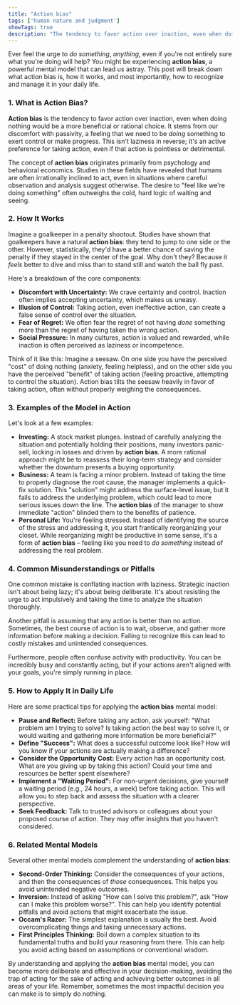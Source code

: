 ```yaml
---
title: "Action bias"
tags: ['human nature and judgment']
showTags: true
description: "The tendency to favor action over inaction, even when doing nothing would be more beneficial, often driven by discomfort with passivity."
---
```



Ever feel the urge to *do something*, *anything*, even if you're not entirely sure what you're doing will help? You might be experiencing **action bias**, a powerful mental model that can lead us astray. This post will break down what action bias is, how it works, and most importantly, how to recognize and manage it in your daily life.

### 1. What is Action Bias?

**Action bias** is the tendency to favor action over inaction, even when doing nothing would be a more beneficial or rational choice. It stems from our discomfort with passivity, a feeling that we need to be *doing* something to exert control or make progress. This isn't laziness in reverse; it's an active preference for taking action, even if that action is pointless or detrimental.

The concept of **action bias** originates primarily from psychology and behavioral economics. Studies in these fields have revealed that humans are often irrationally inclined to act, even in situations where careful observation and analysis suggest otherwise. The desire to "feel like we're doing something" often outweighs the cold, hard logic of waiting and seeing.

### 2. How It Works

Imagine a goalkeeper in a penalty shootout. Studies have shown that goalkeepers have a natural **action bias**: they tend to jump to one side or the other. However, statistically, they'd have a better chance of saving the penalty if they stayed in the center of the goal. Why don't they? Because it *feels* better to dive and miss than to stand still and watch the ball fly past.

Here's a breakdown of the core components:

*   **Discomfort with Uncertainty:** We crave certainty and control. Inaction often implies accepting uncertainty, which makes us uneasy.
*   **Illusion of Control:** Taking action, even ineffective action, can create a false sense of control over the situation.
*   **Fear of Regret:** We often fear the regret of not having *done* something more than the regret of having taken the wrong action.
*   **Social Pressure:** In many cultures, action is valued and rewarded, while inaction is often perceived as laziness or incompetence.

Think of it like this: Imagine a seesaw. On one side you have the perceived "cost" of doing nothing (anxiety, feeling helpless), and on the other side you have the perceived "benefit" of taking action (feeling proactive, attempting to control the situation). Action bias tilts the seesaw heavily in favor of taking action, often without properly weighing the consequences.

### 3. Examples of the Model in Action

Let's look at a few examples:

*   **Investing:** A stock market plunges. Instead of carefully analyzing the situation and potentially holding their positions, many investors panic-sell, locking in losses and driven by **action bias**. A more rational approach might be to reassess their long-term strategy and consider whether the downturn presents a buying opportunity.
*   **Business:** A team is facing a minor problem. Instead of taking the time to properly diagnose the root cause, the manager implements a quick-fix solution. This "solution" might address the surface-level issue, but it fails to address the underlying problem, which could lead to more serious issues down the line. The **action bias** of the manager to show immediate "action" blinded them to the benefits of patience.
*   **Personal Life:** You're feeling stressed. Instead of identifying the source of the stress and addressing it, you start frantically reorganizing your closet. While reorganizing might be productive in some sense, it's a form of **action bias** – feeling like you need to *do something* instead of addressing the real problem.

### 4. Common Misunderstandings or Pitfalls

One common mistake is conflating inaction with laziness. Strategic inaction isn't about being lazy; it's about being deliberate. It's about resisting the urge to act impulsively and taking the time to analyze the situation thoroughly.

Another pitfall is assuming that any action is better than no action. Sometimes, the best course of action is to wait, observe, and gather more information before making a decision. Failing to recognize this can lead to costly mistakes and unintended consequences.

Furthermore, people often confuse activity with productivity. You can be incredibly busy and constantly acting, but if your actions aren't aligned with your goals, you're simply running in place.

### 5. How to Apply It in Daily Life

Here are some practical tips for applying the **action bias** mental model:

*   **Pause and Reflect:** Before taking any action, ask yourself: "What problem am I trying to solve? Is taking action the best way to solve it, or would waiting and gathering more information be more beneficial?"
*   **Define "Success":** What does a successful outcome look like? How will you know if your actions are actually making a difference?
*   **Consider the Opportunity Cost:** Every action has an opportunity cost. What are you giving up by taking this action? Could your time and resources be better spent elsewhere?
*   **Implement a "Waiting Period":** For non-urgent decisions, give yourself a waiting period (e.g., 24 hours, a week) before taking action. This will allow you to step back and assess the situation with a clearer perspective.
*   **Seek Feedback:** Talk to trusted advisors or colleagues about your proposed course of action. They may offer insights that you haven't considered.

### 6. Related Mental Models

Several other mental models complement the understanding of **action bias**:

*   **Second-Order Thinking:** Consider the consequences of your actions, and then the consequences of *those* consequences. This helps you avoid unintended negative outcomes.
*   **Inversion:** Instead of asking "How can I solve this problem?", ask "How can I make this problem worse?". This can help you identify potential pitfalls and avoid actions that might exacerbate the issue.
*   **Occam's Razor:** The simplest explanation is usually the best. Avoid overcomplicating things and taking unnecessary actions.
*   **First Principles Thinking:** Boil down a complex situation to its fundamental truths and build your reasoning from there. This can help you avoid acting based on assumptions or conventional wisdom.

By understanding and applying the **action bias** mental model, you can become more deliberate and effective in your decision-making, avoiding the trap of acting for the sake of acting and achieving better outcomes in all areas of your life. Remember, sometimes the most impactful decision you can make is to simply do nothing.

